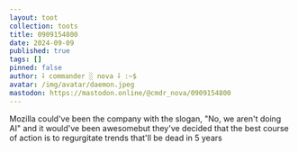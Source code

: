 ```yaml
---
layout: toot
collection: toots
title: 0909154800
date: 2024-09-09
published: true
tags: []
pinned: false
author: ⸸ commander ░ nova ⸸ :~$
avatar: /img/avatar/daemon.jpeg
mastodon: https://mastodon.online/@cmdr_nova/0909154800
---
```


Mozilla could've been the company with the slogan, "No, we aren't doing AI" and it would've been awesomebut they've decided that the best course of action is to regurgitate trends that'll be dead in 5 years
